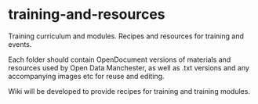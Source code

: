 # training-and-resources
Training curriculum and modules.
Recipes and resources for training and events.

Each folder should contain OpenDocument versions of materials and resources used by Open Data Manchester, as well as .txt versions and any accompanying images etc for reuse and editing.

Wiki will be developed to provide recipes for training and training modules.
